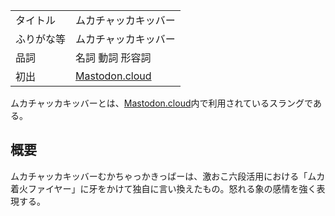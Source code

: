 <div>

|            |                                                    |
|------------|----------------------------------------------------|
| タイトル   | ムカチャッカキッバー                               |
| ふりがな等 | ムカチャッカキッバー                               |
| 品詞       | 名詞 動詞 形容詞                                   |
| 初出       | [Mastodon.cloud](/Mastodon.cloud "Mastodon.cloud") |

  

ムカチャッカキッバーとは、[Mastodon.cloud](/Mastodon.cloud "Mastodon.cloud")内で利用されているスラングである。

## 概要

ムカチャッカキッバーむかちゃっかきっばーは、激おこ六段活用における「ムカ着火ファイヤー」に牙をかけて独自に言い換えたもの。怒れる象の感情を強く表現する。

</div>
